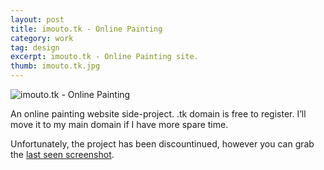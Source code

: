 ```yaml
---
layout: post
title: imouto.tk - Online Painting
category: work
tag: design
excerpt: imouto.tk - Online Painting site.
thumb: imouto.tk.jpg
---
```


<p><img src="{{ site.file }}/imouto-logo.png" alt="imouto.tk - Online Painting"></p>

<div class=txt>
<p>An online painting website side-project. .tk domain is free to register. I’ll move it to my main domain if I have more spare time.</p>
<p class=note>Unfortunately, the project has been discountinued, however you can grab the <a href="{{ site.file }}/screenshot/imouto.tk%20-%202010-04-17%20-%2001-21-15.png">last seen screenshot</a>.</p>
</div>